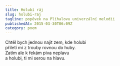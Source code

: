 ```yaml
---
title: Holubí ráj
slug: holubi-raj
tagline: popěvek na Plíhalovu univerzální melodii
publishedAt: 2015-03-30T06:09Z
category: poem
---
```

Chtěl bych jednou najít zem, kde holubi \
přiletí mi z trouby rovnou do huby. \
Zatím ale k řekám piva neplavu \
a holubi, ti mi serou na hlavu.

